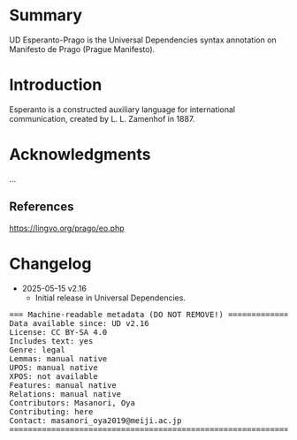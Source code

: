 # Summary

UD Esperanto-Prago is the Universal Dependencies syntax annotation on Manifesto de Prago (Prague Manifesto).

# Introduction

Esperanto is a constructed auxiliary language for international communication, created by L. L. Zamenhof in 1887.


# Acknowledgments

...

## References

https://lingvo.org/prago/eo.php


# Changelog

* 2025-05-15 v2.16
  * Initial release in Universal Dependencies.


<pre>
=== Machine-readable metadata (DO NOT REMOVE!) ================================
Data available since: UD v2.16
License: CC BY-SA 4.0
Includes text: yes
Genre: legal
Lemmas: manual native
UPOS: manual native
XPOS: not available
Features: manual native
Relations: manual native
Contributors: Masanori, Oya
Contributing: here
Contact: masanori_oya2019@meiji.ac.jp
===============================================================================
</pre>
